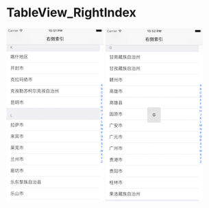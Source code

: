 # TableView_RightIndex
![image](https://github.com/chenxuhunoc/TableView_RightIndex/blob/master/IndexDemo/%E5%9B%BE%E4%B8%80.png)
![image](https://github.com/chenxuhunoc/TableView_RightIndex/blob/master/IndexDemo/%E5%9B%BE%E4%BA%8C.png)
